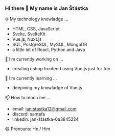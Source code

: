 ### Hi there 👋 My name is Jan Šťástka

🌐 My technology knowladge ...
- HTML, CSS, JavaScript
- Svelte, SvelteKit
- Vue.js, Nuxt.js
- SQL, PostgreSQL, MySQL, MongoDB
- a little bit of React, Python and Java

🔭 I’m currently working on ...
- creating eshop frontend using Vue.js just for fun

🌱 I’m currently learning ...
- deepining my knowladge of Vue.js

📫 How to reach me ...
- email: jan.stastka12@gmail.com
- discord: santafa
- linkedin: jan-šťástka-0a3845224

😄 Pronouns: He / Him

<!--
**StastkaJan/StastkaJan** is a ✨ _special_ ✨ repository because its `README.md` (this file) appears on your GitHub profile.

Here are some ideas to get you started:

- 🔭 I’m currently working on ...
- 🌱 I’m currently learning ...
- 👯 I’m looking to collaborate on ...
- 🤔 I’m looking for help with ...
- 💬 Ask me about ...
- 📫 How to reach me: ...
- 😄 Pronouns: ...
- ⚡ Fun fact: ...
-->
